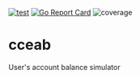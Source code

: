 [![test](https://github.com/ildomm/sseab/actions/workflows/go_ci.yml/badge.svg?branch=main)](https://github.com/ildomm/sseab/actions/workflows/go_ci.yml)
[![Go Report Card](https://goreportcard.com/badge/github.com/ildomm/ssccg?cache=v1)](https://goreportcard.com/report/github.com/ildomm/sseab)
![coverage](https://raw.githubusercontent.com/ildomm/sseab/badges/.badges/main/coverage.svg)

# cceab
User's account balance simulator
